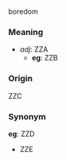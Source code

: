 boredom
### Meaning
+ _adj_: ZZA
	+ __eg__: ZZB

### Origin

ZZC

### Synonym

__eg__: ZZD

+ ZZE


